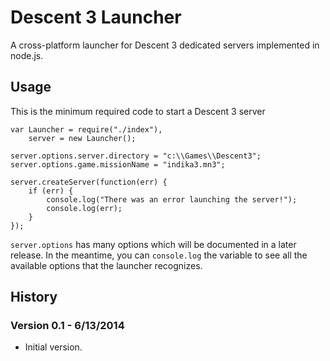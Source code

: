 # Descent 3 Launcher
A cross-platform launcher for Descent 3 dedicated servers implemented in node.js.
## Usage
This is the minimum required code to start a Descent 3 server 
```
var Launcher = require("./index"),
    server = new Launcher();

server.options.server.directory = "c:\\Games\\Descent3";
server.options.game.missionName = "indika3.mn3";

server.createServer(function(err) {
    if (err) {
        console.log("There was an error launching the server!");
        console.log(err);
    }
});
```
`server.options` has many options which will be documented in a later release.  In the meantime, you can `console.log` the variable to see all the available options that the launcher recognizes.
## History
### Version 0.1 - 6/13/2014
* Initial version.
